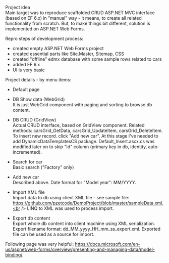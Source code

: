 Project idea<br />
Main target was to reproduce scaffolded CRUD ASP.NET MVC interface (based on EF 6.x) in "manual" way - it means, to create all related functionality from scratch.
But, to make things bit different, solution is implemented on ASP.NET Web Forms.

Repro steps of development process:
- created empty ASP.NET Web Forms project
- created essential parts like Site.Master, Sitemap, CSS
- created "offline" edmx database with some sample rows related to cars
- added EF 6.x
- UI is very basic

Project details - by menu items:
- Default page

- DB Show data (WebGrid)<br />
  It is just WebGrid component with paging and sorting to browse db content.

- DB CRUD (GridView)<br />
   Actual CRUD interface, based on GridView component.
   Related methods: carsGrid_GetData, carsGrid_UpdateItem, carsGrid_DeleteItem.
   To insert new record. click "Add new car".
   At this stage I've needed to add DynamicDataTemplatesCS package. Default_Insert.ascx.cs was modified later on to skip "Id" column (primary key in db, identity, auto-incremented).

- Search for car<br />
    Basic search ("Factory" only)
    
- Add new car<br />
   Described above. Date format for "Model year": MM/YYYY.

- Import XML file<br />
   Import data to db using client XML file - see sample file: https://github.com/pzetcode/DemoProject/blob/master/sampleData.xml.<br />
   LINQ to XML was used to process import.

- Export db content<br />
   Export whole db content into client machine using XML serialization.
   Export filename format: dd_MM_yyyy_HH_mm_ss_export.xml.
   Exported file can be used as a source for import.

Following page was very helpful: https://docs.microsoft.com/en-us/aspnet/web-forms/overview/presenting-and-managing-data/model-binding/.
